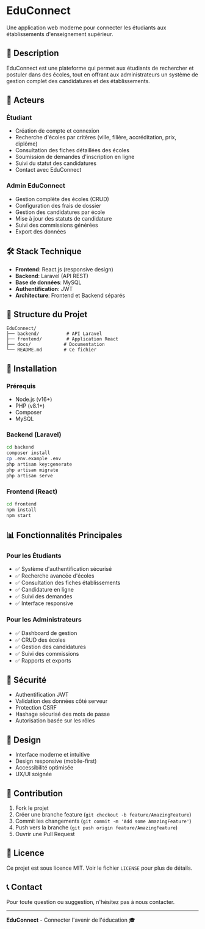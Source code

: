 # EduConnect

Une application web moderne pour connecter les étudiants aux établissements d'enseignement supérieur.

## 🎯 Description

EduConnect est une plateforme qui permet aux étudiants de rechercher et postuler dans des écoles, tout en offrant aux administrateurs un système de gestion complet des candidatures et des établissements.

## 👥 Acteurs

### Étudiant
- Création de compte et connexion
- Recherche d'écoles par critères (ville, filière, accréditation, prix, diplôme)
- Consultation des fiches détaillées des écoles
- Soumission de demandes d'inscription en ligne
- Suivi du statut des candidatures
- Contact avec EduConnect

### Admin EduConnect
- Gestion complète des écoles (CRUD)
- Configuration des frais de dossier
- Gestion des candidatures par école
- Mise à jour des statuts de candidature
- Suivi des commissions générées
- Export des données

## 🛠️ Stack Technique

- **Frontend**: React.js (responsive design)
- **Backend**: Laravel (API REST)
- **Base de données**: MySQL
- **Authentification**: JWT
- **Architecture**: Frontend et Backend séparés

## 📁 Structure du Projet

```
EduConnect/
├── backend/          # API Laravel
├── frontend/         # Application React
├── docs/            # Documentation
└── README.md        # Ce fichier
```

## 🚀 Installation

### Prérequis
- Node.js (v16+)
- PHP (v8.1+)
- Composer
- MySQL

### Backend (Laravel)
```bash
cd backend
composer install
cp .env.example .env
php artisan key:generate
php artisan migrate
php artisan serve
```

### Frontend (React)
```bash
cd frontend
npm install
npm start
```

## 📊 Fonctionnalités Principales

### Pour les Étudiants
- ✅ Système d'authentification sécurisé
- ✅ Recherche avancée d'écoles
- ✅ Consultation des fiches établissements
- ✅ Candidature en ligne
- ✅ Suivi des demandes
- ✅ Interface responsive

### Pour les Administrateurs
- ✅ Dashboard de gestion
- ✅ CRUD des écoles
- ✅ Gestion des candidatures
- ✅ Suivi des commissions
- ✅ Rapports et exports

## 🔐 Sécurité

- Authentification JWT
- Validation des données côté serveur
- Protection CSRF
- Hashage sécurisé des mots de passe
- Autorisation basée sur les rôles

## 📱 Design

- Interface moderne et intuitive
- Design responsive (mobile-first)
- Accessibilité optimisée
- UX/UI soignée

## 🤝 Contribution

1. Fork le projet
2. Créer une branche feature (`git checkout -b feature/AmazingFeature`)
3. Commit les changements (`git commit -m 'Add some AmazingFeature'`)
4. Push vers la branche (`git push origin feature/AmazingFeature`)
5. Ouvrir une Pull Request

## 📄 Licence

Ce projet est sous licence MIT. Voir le fichier `LICENSE` pour plus de détails.

## 📞 Contact

Pour toute question ou suggestion, n'hésitez pas à nous contacter.

---

**EduConnect** - Connecter l'avenir de l'éducation 🎓
